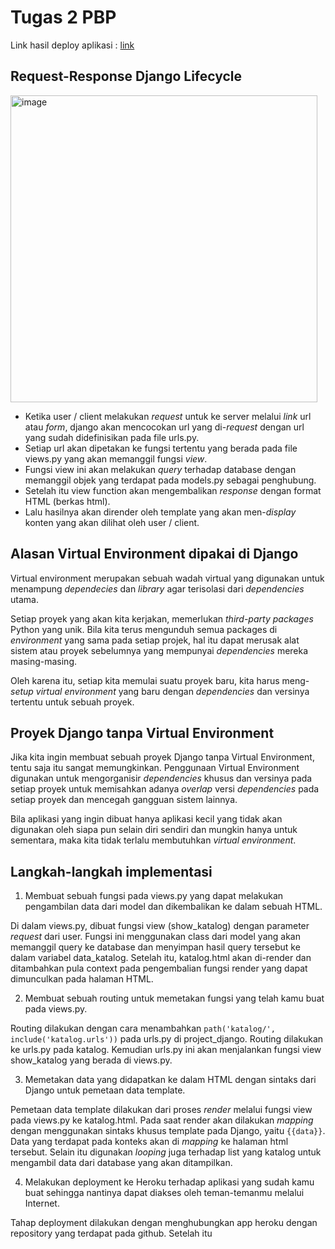 # Tugas 2 PBP
Link hasil deploy aplikasi : [link](https://tugas-django-bryan-1.herokuapp.com/katalog/)

## Request-Response Django Lifecycle
<img width="491" alt="image" src="https://user-images.githubusercontent.com/88226713/189522302-0e3f9028-ca2e-4a72-8cd2-399cc94abaa2.png">

* Ketika user / client melakukan _request_ untuk ke server melalui _link_ url atau _form_, django akan mencocokan url yang di-_request_ dengan url yang sudah didefinisikan pada file urls.py.
* Setiap url akan dipetakan ke fungsi tertentu yang berada pada file views.py yang akan memanggil fungsi _view_. 
* Fungsi view ini akan melakukan _query_ terhadap database dengan memanggil objek yang terdapat pada models.py sebagai penghubung. 
* Setelah itu view function akan mengembalikan _response_  dengan format HTML (berkas html).
* Lalu hasilnya akan dirender oleh template yang akan men-_display_ konten yang akan dilihat oleh user / client.

## Alasan Virtual Environment dipakai di Django
Virtual environment merupakan sebuah wadah virtual yang digunakan untuk menampung _dependecies_ dan _library_ agar terisolasi dari _dependencies_ utama. 

Setiap proyek yang akan kita kerjakan, memerlukan _third-party packages_ Python yang unik. Bila kita terus mengunduh semua packages di _environment_ yang sama pada setiap projek, hal itu dapat merusak alat sistem atau proyek sebelumnya yang mempunyai _dependencies_ mereka masing-masing.

Oleh karena itu, setiap kita memulai suatu proyek baru, kita harus meng-_setup_ _virtual environment_ yang baru dengan _dependencies_ dan versinya tertentu untuk sebuah proyek. 

## Proyek Django tanpa Virtual Environment
Jika kita ingin membuat sebuah proyek Django tanpa Virtual Environment, tentu saja itu sangat memungkinkan. Penggunaan Virtual Environment digunakan untuk mengorganisir _dependencies_ khusus dan versinya pada setiap proyek untuk memisahkan adanya _overlap_ versi _dependencies_ pada setiap proyek dan mencegah gangguan sistem lainnya.

Bila aplikasi yang ingin dibuat hanya aplikasi kecil yang tidak akan digunakan oleh siapa pun selain diri sendiri dan mungkin hanya untuk sementara, maka kita tidak terlalu membutuhkan _virtual environment_.

## Langkah-langkah implementasi
1. Membuat sebuah fungsi pada views.py yang dapat melakukan pengambilan data dari model dan dikembalikan ke dalam sebuah HTML.

Di dalam views.py, dibuat fungsi view (show_katalog) dengan parameter _request_ dari user. Fungsi ini menggunakan class dari model yang akan memanggil query ke database dan menyimpan hasil query tersebut ke dalam variabel data_katalog. Setelah itu, katalog.html akan di-render dan ditambahkan pula context pada pengembalian fungsi render yang dapat dimunculkan pada halaman HTML. 

2. Membuat sebuah routing untuk memetakan fungsi yang telah kamu buat pada views.py.

Routing dilakukan dengan cara menambahkan `path('katalog/', include('katalog.urls'))` pada urls.py di project_django. Routing dilakukan ke urls.py pada katalog. Kemudian urls.py ini akan menjalankan fungsi view show_katalog yang berada di views.py.

3. Memetakan data yang didapatkan ke dalam HTML dengan sintaks dari Django untuk pemetaan data template.

Pemetaan data template dilakukan dari proses _render_ melalui fungsi view pada views.py ke katalog.html. Pada saat render akan dilakukan _mapping_ dengan menggunakan sintaks khusus template pada Django, yaitu `{{data}}`. Data yang terdapat pada konteks akan di _mapping_ ke halaman html tersebut. Selain itu digunakan _looping_ juga terhadap list yang katalog untuk mengambil data dari database yang akan ditampilkan.

4. Melakukan deployment ke Heroku terhadap aplikasi yang sudah kamu buat sehingga nantinya dapat diakses oleh teman-temanmu melalui Internet.

Tahap deployment dilakukan dengan menghubungkan app heroku dengan repository yang terdapat pada github. Setelah itu
